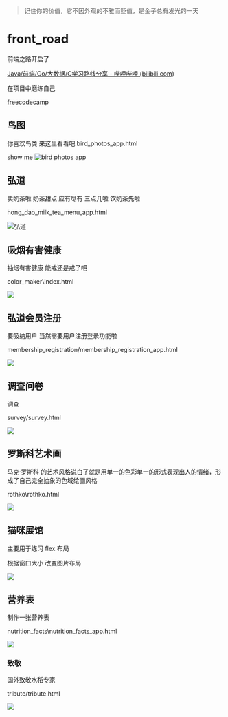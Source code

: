 > 记住你的价值，它不因外观的不雅而贬值，是金子总有发光的一天

# front_road

前端之路开启了

[Java/前端/Go/大数据/C学习路线分享 - 哔哩哔哩 (bilibili.com)](https://www.bilibili.com/read/cv14023271?spm_id_from=333.999.0.0)

在项目中磨练自己

[freecodecamp](https://www.freecodecamp.org/learn)

## 鸟图

你喜欢鸟类 来这里看看吧
bird_photos_app.html

show me
![bird photos app](https://raw.githubusercontent.com/HongXiaoHong/images/main/html/road_bird_photos.png)

## 弘道

卖奶茶啦
奶茶甜点 应有尽有
三点几啦 饮奶茶先啦

hong_dao_milk_tea_menu_app.html

![弘道](https://raw.githubusercontent.com/HongXiaoHong/images/main/python/msedge_Oo8R3hk0bk.png)

## 吸烟有害健康

抽烟有害健康 能戒还是戒了吧

color_maker\index.html

![](https://raw.githubusercontent.com/HongXiaoHong/images/main/python/msedge_ZbLQPiZVak.png)

## 弘道会员注册

要吸纳用户 当然需要用户注册登录功能啦

membership_registration/membership_registration_app.html

![](https://raw.githubusercontent.com/HongXiaoHong/images/main/python/127.0.0.1_5500_membership_registration_membership_registration_app.html.png)

## 调查问卷

调查

survey/survey.html

![](https://raw.githubusercontent.com/HongXiaoHong/images/main/python/127.0.0.1_5500_survey_survey.html.png)

## 罗斯科艺术画

马克·罗斯科 的艺术风格说白了就是用单一的色彩单一的形式表现出人的情绪，形成了自己完全抽象的色域绘画风格

rothko\rothko.html

![](https://raw.githubusercontent.com/HongXiaoHong/images/main/python/127.0.0.1_5500_rothko_rothko.html.png)

## 猫咪展馆

主要用于练习 flex 布局

根据窗口大小 改变图片布局

![](https://raw.githubusercontent.com/HongXiaoHong/images/main/html/msedge_L2iQ4FQFyp.gif)

## 营养表

制作一张营养表

nutrition_facts\nutrition_facts_app.html

![](https://raw.githubusercontent.com/HongXiaoHong/images/main/python/127.0.0.1_5500_nutrition_facts_nutrition_facts_app.html.png)

### 致敬

国外致敬水稻专家

tribute/tribute.html

![](https://raw.githubusercontent.com/HongXiaoHong/images/main/db/ImageGlass_JdLs7ia8YR.png)